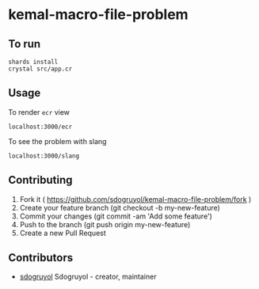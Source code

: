 # kemal-macro-file-problem

## To run

```
shards install
crystal src/app.cr
```
## Usage

To render `ecr` view

`localhost:3000/ecr`

To see the problem with slang

`localhost:3000/slang`

## Contributing

1. Fork it ( https://github.com/sdogruyol/kemal-macro-file-problem/fork )
2. Create your feature branch (git checkout -b my-new-feature)
3. Commit your changes (git commit -am 'Add some feature')
4. Push to the branch (git push origin my-new-feature)
5. Create a new Pull Request

## Contributors

- [sdogruyol](https://github.com/sdogruyol) Sdogruyol - creator, maintainer
